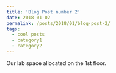 ```yaml
---
title: 'Blog Post number 2'
date: 2018-01-02
permalink: /posts/2018/01/blog-post-2/
tags:
  - cool posts
  - category1
  - category2
---
```


Our lab space allocated on the 1st floor. 
